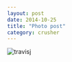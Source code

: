 ```yaml
---
layout: post
date: 2014-10-25
title: "Photo post"
category: crusher
---
```

![travisj](/images/7497758d0d035f6b4dd0c54c65e8c4498cda698a19c5a11661633cd44a37577b.jpg)
